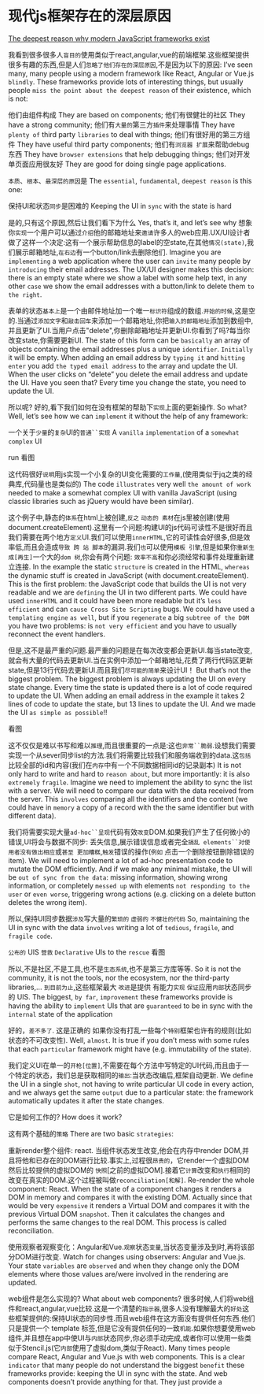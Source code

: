 # 现代js框架存在的深层原因
[The deepest reason why modern JavaScript frameworks exist](https://medium.com/dailyjs/the-deepest-reason-why-modern-javascript-frameworks-exist-933b86ebc445)

我看到很多很多人`盲目的`使用类似于react,angular,vue的前端框架.这些框架提供很多有趣的东西,但是人们`忽略了他们存在的深层原因`,不是因为以下的原因:
I’ve seen many, many people using a modern framework like React, Angular or Vue.js `blindly`. These frameworks provide lots of interesting things, but usually people `miss the point about the deepest reason` of their existence, which is not:

他们由组件构成
They are based on components;
他们有很健壮的社区
They have a strong community;
他们有`大量的`第三方`插件`来处理事情
They have `plenty of` third party `libraries` to deal with things;
他们有很好用的第三方组件
They have useful third party components;
他们有`浏览器 扩展`来帮助debug东西
They have `browser extensions` that help debugging things;
他们对开发单页面应用很友好
They are good for doing single page applications.

`本质`、`根本`、`最深层的原因`是
The `essential`, `fundamental`, `deepest reason` is this one:

保持UI和状态`同步`是困难的
Keeping the UI in `sync` with the state is hard

是的,只有这个原因,然后让我们看下为什么
Yes, that’s it, and let’s see why
想象你`实现`一个用户可以通过`介绍`他的邮箱地址来`邀请`许多人的web应用.UX/UI设计者做了这样一个决定:这有一个展示帮助信息的label的空state,在其他`情况(state)`,我们展示邮箱地址,`在右边`有一个button/link去删除他们.
Imagine you are `implementing` a web application where the user can `invite` many people by `introducing` their email addresses. The UX/UI designer makes this decision: there is an empty state where we show a label with some help text, in any other `case` we show the email addresses with a button/link to delete them `to the right`.

表单的状态`基本上`是一个由邮件地址加一个唯一`标识符`组成的数组.`开始的时候`,这是空的.当通过`添加文字`和`敲击回车`来添加一个邮箱地址,你把`输入的邮箱地址`添加到数组中,并且更新了UI.当用户点击"delete",你删除邮箱地址并更新UI.你看到了吗?每当你改变state,你需要更新UI.
The state of this form can be `basically` an array of objects containing the email addresses plus a unique `identifier`. `Initially` it will be empty. When adding an email address by `typing it` and `hitting enter` you add `the typed email address` to the array and update the UI. When the user clicks on “delete” you delete the email address and update the UI. Have you seen that? Every time you change the state, you need to update the UI.

所以呢? 好的,看下我们如何在没有框架的帮助下`实现`上面的更新操作.
So what? Well, let’s see how we can `implement` it without the help of any framework:

一个关于`少量`的`复杂`UI的`普通``实现`
A `vanilla` `implementation` of a `somewhat` `complex` UI

run 看图

这代码很好`说明`用js实现一个小复杂的UI变化需要的`工作量`,(使用类似于jq之类的经典库,代码量也是类似的)
The code `illustrates` very well `the amount of work` needed to make a somewhat complex UI with vanilla JavaScript (using classic libraries such as jQuery would have been similar).

这个例子中,静态的`体系`在html上被创建,`反之` `动态的 素材`在js里被创建(使用document.createElement).这里有一个问题:构建UI的js代码可读性不是很好而且我们需要在两个地方`定义`UI.我们可以使用`innerHTML`,它的可读性会好很多,但是效率低,而且会造成`导致 跨 站 脚本`的漏洞.我们`也`可以使用`模板 引擎`,但是如果你`重新生成[再生]`一个大的`dom 树`,你会有两个问题: `效率不高`和你必须经常和事件处理重新建立连接.
In the example the static `structure` is created in the HTML, `whereas` the dynamic stuff is created in JavaScript (with document.createElement). This is the first problem: the JavaScript code that builds the UI is not very readable and we are `defining` the UI in two different parts. We could have used `innerHTML` and it could have been more readable but it’s `less efficient` and can `cause Cross Site Scripting` bugs. We could have used a `templating engine` `as well`, but if you `regenerate` a big `subtree of the DOM` you have two problems: is `not very efficient` and you have to usually reconnect the event handlers.

但是,这不是最严重的问题.最严重的问题是在每次改变都会更新UI.每当state改变,就会有大量的代码去更新UI.当在实例中添加一个邮箱地址,花费了两行代码区更新state,但是13行代码去更新UI.而且我们`尽可能的简单`来设计UI！
But that’s not the biggest problem. The biggest problem is always updating the UI on every state change. Every time the state is updated there is a lot of code required to update the UI. When adding an email address in the example it takes 2 lines of code to update the state, but 13 lines to update the UI. And we made the UI `as simple as possible`!!

看图

这不仅仅是难以书写和难以`推理`,而且很重要的一点是:这也`非常``脆弱`.设想我们需要实现一个从sever同步list的方法.我们将需要比较我们和服务端收到的data.这`包括`比较全部的id和内容(我们在`内存`中有一个不同数据相同id的记录副本)
It is not only hard to write and hard to `reason about`, but more importantly: it is also `extremely` `fragile`. Imagine we need to implement the ability to sync the list with a server. We will need to compare our data with the data received from the server. This `involves` comparing all the identifiers and the content (we could have in `memory` a copy of a record with the the same identifier but with different data). 

我们将需要实现大量`ad-hoc``呈现`代码有效`改变`DOM.如果我们产生了任何微小的错误,UI将会与数据不同步: 丢失信息,展示错误信息或者完全`搞乱 elements``对使用者没有做出相应`或`甚至 更加糟糕`,`触发`错误的操作(`例如` 点击一个删除按钮删除错误的item).
We will need to implement a lot of ad-hoc presentation code to mutate the DOM efficiently. And if we make any minimal mistake, the UI will be `out of sync from the data`: missing information, showing wrong information, or completely `messed up` with elements `not responding to the user` or `even worse`, triggering wrong actions (e.g. clicking on a delete button deletes the wrong item).

所以,保持UI同步数据`涉及`写大量的`繁琐的` `虚弱的` `不健壮的代码`
So, maintaining the UI in sync with the data `involves` writing a lot of `tedious`, `fragile`, and `fragile code`.

`公布的` UIS `营救`
`Declarative` UIs to the `rescue`
看图

所以,不是社区,不是工具,也不是`生态系统`,也不是第三方库等等.
So it is not the community, it is not the tools, nor the ecosystem, nor the third-party libraries,…
  `到目前为止`,这些框架最大 `改进`是提供 有能力`实现` `保证`应用`内部`状态同步 的 UIS.
  The biggest, `by far`, `improvement` these frameworks provide is having the ability to `implement` UIs that are `guaranteed` to be in sync with the `internal` state of the application

好的，`差不多了`. 这是正确的 如果你没有打乱一些每个`特别`框架也许有的规则(比如 状态的不可改变性).
Well, `almost`. It is true if you don’t mess with some rules that each `particular` framework might have (e.g. immutability of the state).

我们定义UI在单一的`开枪[位置]`,不需要在每个方法中写特定的UI代码,而且由于一个特定的状态，我们总是获取相同的`输出`:当状态改编后,框架自动更新.
We define the UI in a single `shot`, not having to write particular UI code in every action, and we always get the same `output` due to a particular state: the framework automatically updates it after the state changes.

它是如何工作的?
How does it work?

这有两个基础的`策略`
There are two basic `strategies`:

重新render整个组件: react. 当组件状态发生改变,他会在内存中render DOM,并且将他和已存在的DOM进行比较.事实上,过程很`昂贵的`，它render一个虚拟DOM然后比较提供的虚拟DOM的 `快照`[之前的虚拟DOM].接着它`计算`改变和`执行`相同的改变在真实的DOM.这个过程被叫做`reconciliation[和解]`.
Re-render the whole component: React. When the state of a component changes it renders a DOM in memory and compares it with the existing DOM. Actually since that would be very `expensive` it renders a Virtual DOM and compares it with the previous Virtual DOM `snapshot`. Then it calculates the changes and performs the same changes to the real DOM. This process is called reconciliation.

使用观察者观察变化：Angular和Vue.`观察`状态`变量`,当状态变量涉及到时,再将该部分DOM进行改变.
Watch for changes using observers: Angular and Vue.js. Your state `variables` are `observed` and when they change only the DOM elements where those values are/were involved in the rendering are updated.

web组件是怎么实现的?
What about web components?
很多时候,人们将web组件和react,angular,vue比较.这是一个清楚的`指示器`,很多人没有理解最大的`好处`这些框架提供的:保持UI状态的同步性.而且web组件在这方面没有提供任何东西.他们只是提供一个 template 标签,但是它没有提供任何的一致`机能`.如果你想要使用web组件,并且想在app中使UI与`内部`状态同步,你必须手动完成,或者你可以使用一些类似于Stencil.js(它`内部`使用了虚拟dom,类似于React).
Many times people compare React, Angular and Vue.js with web components. This is a clear `indicator` that many people do not understand the biggest `benefit` these frameworks provide: keeping the UI in sync with the state. And web components doesn’t provide anything for that. They just provide a <template> tag but it doesn’t provide any reconciliation mechanism. If you want to use web components and have the UI in sync with the `internal` state of your app you have to do it by hand, or you can use something like Stencil.js (which `internal`ly uses a Virtual DOM, like React).

`让我们明确一点`: 关于科技最大的`潜力`不是组件:他总是保持UI和state的同步. Web组件`直接[开箱即用]`没有提供任何东西关于同步的东西,而且你必须使用第三方库来解决这个问题(或者手动解决).这是不可能的去写复杂有效而且`易于维护`的UI通过基础的js.这就是最主要的原因你需要一个现代js框架.
But `let’s make it clear`: it is not the components the great `potential` of these technologies: it is having always the UI in sync with the state. Web components doesn’t provide anything for it `out of the box`, and you have to use third party libraries to solve that (or do it by hand). It is not possible to write `complex`, efficient and `easy to maintain` UIs with Vanilla JavaScript. That’s the main reason you need a modern JavaScript framework.

自己动手干
Do it yourself
我喜欢学习事情的`原理`,而且`结果发现`这是虚拟dom`实现方式`在这之外.所以, 为什么我们不尝试使用一个不依靠任何已有框架的帮助的虚拟dom去重写我们vanilla UI.
I love to learn the fundamentals of things and `it turns out that` there are Virtual DOM `implementations` out there. So, why don’t we try to rewrite our vanilla UI implementation just using a Virtual DOM implementation without the help of any existing framework?

这是框架的`核心`,任何组件的基础类型.
Here’s the `core` of the framework, the base class for any component.
看图

而且这是 地址列表组件 `重新实现`.(通过一个babel的帮助来支持jsx)
And here’s the `reimplementation` of the AddressList component (with the help of a babel transform to support JSX):
看图

现在UI是`公开的`,而且我们不用使用任何框架.我们可以`实现`新的`逻辑`在任何方法改变状态,而且我们不必写`额外的`代码来保持UI的同步.问题解决！
Now the UI is `declarative` and we haven’t used any framework. We can `implement` new `logic` that changes the state in whatever way, and we don’t have to write `additional` code to keep the UI in sync. Problem solved!

现在除了对事件的处理,这看起来有点像react app,是吗? 我们有xxx 方法,一旦我们解决了 保持UI 和 `内部`state 同步的问题,`自然地`每件事情都`堆叠起来[好起来]`.
Now, except for the event handling, this looks like a lot like a React app, right? We haverender() ,componentDidMount() , setState() ,… Once you solve the problem of keeping the UI in sync with the `internal` state of the application, everything else `stacks up` `naturally`.

你可以在github项目中找到全部的源代码.
You can find the full source code in this Github repository.

结论
Conclusions
现代框架解决最主要的问题就是 UI和state同步的问题.
The main problem modern JavaScript frameworks solve is keeping the UI in sync with the state.
这不必使用Vanilla JS 去写一个 复杂的 高效的 简单的 易于维护的 UIS.
It is not possible to write complex, efficient and easy to maintain UIs with Vanilla JavaScript.
web组件没有为这个问题提供一个解决方式。
Web components do not provide a solution to this problem.
不在困难使用一个已存在的虚拟DOM库来构造你自己的框架.但是 我不支持你这么做！
It’s not that hard to make your own framework using an existing Virtual DOM library. But I’m not suggesting you to do that!




blindly 盲目地
sync 同步 async 异步

typing的形容词 typed ？？？

somewhat ---- a little

less efficient 效率低

out of sync from the data 与数据不同步
mess up 搞乱
e.g. 例如

improvement 改进
provide 提供

by far 到目前为止  --------- 长远来说???

since

technologies 科技 konwleage 知识？？？

it truns out that there are xxx out there. 这里有xxx